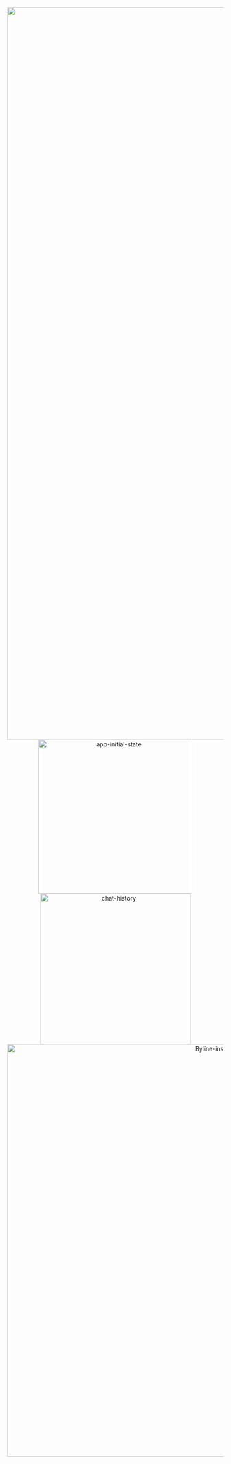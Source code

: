 
<div style="text-align: center;">
  <img width="1704" alt="image-of-editor" src="https://github.com/ravenruckus/contentful-ai/assets/7894424/283aaac2-f094-4198-9406-5a5aee8eaed9">
</div>

<div style="text-align: center;">
  <img width="358" alt="app-initial-state" src="https://github.com/ravenruckus/contentful-ai/assets/7894424/c0339177-3a70-4102-92d1-d375a9a2f2ef">
</div>

<div style="text-align: center;">
  <img width="350" alt="chat-history" src="https://github.com/ravenruckus/contentful-ai/assets/7894424/ef7746da-ab66-45ad-9ad8-6cc17cc6eea0">
</div>

<div style="text-align: center;">
  <img width="960" alt="Byline-inserted" src="https://github.com/ravenruckus/contentful-ai/assets/7894424/eb914322-a2e3-4bb4-ab96-eed8def04ea6">
</div>
